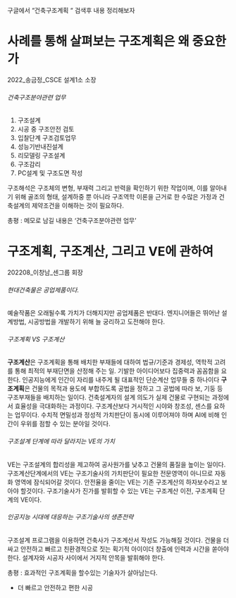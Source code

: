 구글에서 “건축구조계획 “ 검색후 내용 정리해보자

# 사례를 통해 살펴보는 구조계획은 왜 중요한가
2022_송금정_CSCE 설계1소 소장

###### 건축구조분야관련 업무
1. 구조설계
2. 시공 중 구조안전 검토
3. 입찰단계 구조검토업무
4. 성능기반내진설계
5. 리모델링 구조설계
6. 구조감리
7. PC설계 및 구조도면 작성

구조해석은 구조체의 변형, 부재력 그리고 반력을 확인하기 위한 작업이며, 이를 알아내기 위해 골조의 형태, 설계하중 뿐 아니라 구조역학 이론을 근거로 한 수많은 가정과 건축설계의 제약조건을 이해하는 것이 필요하다.

총평 : 메모로 남길 내용은 ‘건축구조분야관련 업무’
# 구조계획, 구조계산, 그리고 VE에 관하여
202208_이창남_센그룹 회장

###### 현대건축물은 공업제품이다.
예술작품은 오래될수록 가치가 더해지지만 공업제품은 반대다. 엔지니어들은 뛰어난 설계방법, 시공방법을 개발하기 위해 늘 궁리하고 도전해야 한다.
###### 구조계획 VS 구조계산
**구조계산**은 구조계획을 통해 배치한 부재들에 대하여 법규/기준과 경제성, 역학적 고려를 통해 최적의 부재단면을 산정해 주는 일. 기발한 아이디어보다 집중력과 꼼꼼함을 요한다. 인공지능에게 인간이 자리를 내주게 될 대표적인 단순계산 업무들 중 하나이다
**구조계획**은 건물의 목적과 용도에 부합하도록 공법을 정하고 그 공법에 따라 보, 기둥 등 구조부재들을 배치하는 일이다. 건축설계자의 설계 의도가 실제 건물로 구현되는 과정에서 효율성을 극대화하는 과정이다. 구조계산보다 거시적인 시야와 창조성, 센스를 요하는 업무이다. 수치적 면밀성과 정성적 가치판단이 동시에 이루어져야 하며 AI에 비해 인간이 우위를 점할 수 있는 분야일 것이다.

###### 구조설계 단계에 따라 달라지는 VE의 가치
VE는 구조설계의 합리성을 제고하여 공사원가를 낮추고 건물의 품질을 높이는 일이다.
구조계산단계에서의 VE는 구조기술사의 가치판단이 필요한 전문영역이 아니므로 자동화 영역에 잠식되어갈 것이다.
안전율을 줄이는 VE는 기존 구조계산의 하자보수라고 보아야 할것이다.
구조기술사가 진가를 발휘할 수 있는 VE는 구조계산 이전, 구조계획 단계의 VE이다.
###### 인공지능 시대에 대응하는 구조기술사의 생존전략
구조설계 프로그램을 이용하면 건축사가 구조계산서 작성도 가능해질 것이다.
건물을 더 싸고 안전하고 빠르고 친환경적으로 짓는 획기적 아이이더 창출에 인력과 시간을 쏟아야 한다. 설계자와 시공자 사이에서 거지적 안목을 발휘해야 한다.

총평 : 효과적인 구조계획을 할수있는 기술자가 살아남는다.
- 더 빠르고 안전하고 편한 시공




































































































































































